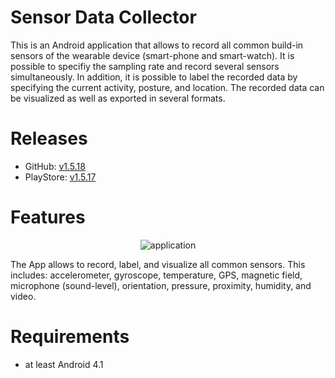 # Sensor Data Collector
This is an Android application that allows to record all common build-in sensors of the wearable device (smart-phone and smart-watch). It is possible to specifiy the sampling rate and record several sensors simultaneously. In addition, it is possible to label the recorded data by specifying the current activity, posture, and location. The recorded data can be visualized as well as exported in several formats.

# Releases
<ul>
  <li>GitHub: <a href="https://github.com/sztyler/sensordatacollector/releases/tag/1.5.18">v1.5.18</a></li>
  <li>PlayStore: <a href="https://play.google.com/store/apps/details?id=de.unima.ar.collector">v1.5.17</a></li>
</ul> 

# Features
<p align="center"><img src="http://wifo5-14.informatik.uni-mannheim.de/sensor/res/framework.png" alt="application"></p>
The App allows to record, label, and visualize all common sensors. This includes: accelerometer, gyroscope, temperature, GPS, magnetic field, microphone (sound-level), orientation, pressure, proximity, humidity, and video.

# Requirements
<ul>
  <li>at least Android 4.1</li>
</ul>
